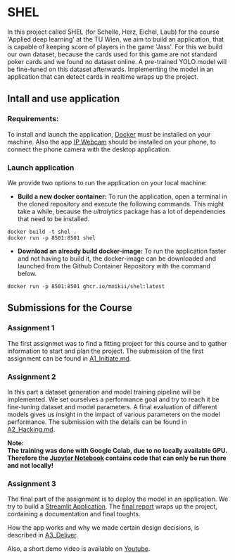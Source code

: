 # SHEL
In this project called SHEL (for Schelle, Herz, Eichel, Laub) for the course 'Applied deep learning' at the TU Wien, we aim to build an application, that is capable of keeping score of players in the game 'Jass'. For this we build our own dataset, because the cards used for this game are not standard poker cards and we found no dataset online. A pre-trained YOLO model will be fine-tuned on this dataset afterwards. Implementing the model in an application that can detect cards in realtime wraps up the project.

## Intall and use application

### Requirements:
To install and launch the application, [Docker](https://www.docker.com/) must be installed on your machine. Also the app [IP Webcam](https://play.google.com/store/apps/details?id=com.pas.webcam) should be installed on your phone, to connect the phone camera with the desktop application.

### Launch application

We provide two options to run the application on your local machine:

- **Build a new docker container:** To run the application, open a terminal in the cloned repository and execute the following commands. This might take a while, because the *ultralytics* package has a lot of dependencies that need to be installed.

```
docker build -t shel .
docker run -p 8501:8501 shel
```


- **Download an already build docker-image:** To run the application faster and not having to build it, the docker-image can be downloaded and launched from the Github Container Repository with the command below.

```
docker run -p 8501:8501 ghcr.io/moikii/shel:latest
```

## Submissions for the Course

### Assignment 1
The first assignmet was to find a fitting project for this course and to gather information to start and plan the project. The submission of the first assignment can be found in [A1_Initiate.md](./assignments/A1_Initiate.md).


### Assignment 2
In this part a dataset generation and model training pipeline will be implemented. We set ourselves a performance goal and try to reach it be fine-tuning dataset and model parameters. A final evaluation of different models gives us insight in the impact of various parameters on the model performance. The submission with the details can be found in [A2_Hacking.md](./assignments/A2_Hacking.md).

**Note:**\
**The training was done with Google Colab, due to no locally available GPU. Therefore the [Jupyter Notebook](src/pipeline.ipynb) contains code that can only be run there and not locally!**


### Assignment 3
The final part of the assignment is to deploy the model in an application. We try to build a [Streamlit Application](https://streamlit.io/). The [final report](./assignments/SHEL_final_report) wraps up the project, containing a documentation and final toughts.

How the app works and why we made certain design decisions, is described in [A3_Deliver](./assignments/A3_Deliver.md).

Also, a short demo video is available on [Youtube](https://www.youtube.com/watch?v=WZPn0D6OPzg).